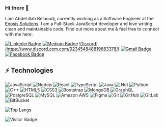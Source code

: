 ### Hi there 👋

I am Abdel illah Belaoudj, currently working as a Software Engineer at the [Enosis Solutions](https://www.enosisbd.com/). I am a Full-Stack JavaScript developer and love writing clean and maintainable code. Find out more about me & feel free to connect with me here:

[![Linkedin Badge](https://img.shields.io/badge/-abdelillahbel-blue?style=flat-square&logo=Linkedin&logoColor=white&link=https://www.linkedin.com/in/abdelillahbel/)](https://www.linkedin.com/in/abdelillahbel/)
[![Medium Badge](https://img.shields.io/badge/abdelillah-bel-12100E?style=flat-square&logo=medium&logoColor=white&link=https://abdelillahbel.medium.com/)](https://abdelillah-bel.medium.com/)
[!Discord](https://img.shields.io/badge/Discord-%235865F2.svg?style=for-the-badge&logo=discord&logoColor=white&link=https://www.discord.com.com/923454848819683378/)](https://www.discord.com.com/923454848819683378/)
[![Gmail Badge](https://img.shields.io/badge/-abdelillahbel@proton.me-c14438?style=flat-square&logo=Gmail&logoColor=white&link=mailto:abdelillahbel@proton.me.com)](mailto:abdelillahbel@proton.me)
[![Facebook Badge](https://img.shields.io/badge/abdelillahbel-1877F2?style=flat-square&logo=facebook&logoColor=white&link=https://www.facebook.com/abdelillah1bel/)](https://www.facebook.com/abdelillah1bel/)


## ⚡ Technologies

![JavaScript](https://img.shields.io/badge/-JavaScript-black?style=flat-square&logo=javascript)
![Nodejs](https://img.shields.io/badge/-Nodejs-black?style=flat-square&logo=Node.js)
![React](https://img.shields.io/badge/-React-black?style=flat-square&logo=react)
![TypeScript](https://img.shields.io/badge/-TypeScript-007ACC?style=flat-square&logo=typescript)
![Java](https://img.shields.io/badge/java-%23ED8B00.svg?style=for-the-badge&logo=java&logoColor=white)
![.Net](https://img.shields.io/badge/.NET-5C2D91?style=for-the-badge&logo=.net&logoColor=white)
![Python](https://img.shields.io/badge/-Python-black?style=flat-square&logo=Python)
![C++](https://img.shields.io/badge/-C++-00599C?style=flat-square&logo=c)
![HTML5](https://img.shields.io/badge/-HTML5-E34F26?style=flat-square&logo=html5&logoColor=white)
![CSS3](https://img.shields.io/badge/-CSS3-1572B6?style=flat-square&logo=css3)
![Bootstrap](https://img.shields.io/badge/-Bootstrap-563D7C?style=flat-square&logo=bootstrap)
![MongoDB](https://img.shields.io/badge/-MongoDB-black?style=flat-square&logo=mongodb)
![GraphQL](https://img.shields.io/badge/-GraphQL-E10098?style=flat-square&logo=graphql)
![PostgreSQL](https://img.shields.io/badge/-PostgreSQL-336791?style=flat-square&logo=postgresql)
![MySQL](https://img.shields.io/badge/-MySQL-black?style=flat-square&logo=mysql)
![Amazon AWS](https://img.shields.io/badge/Amazon%20AWS-232F3E?style=flat-square&logo=amazon-aws)
![Figma](https://img.shields.io/badge/figma-%23F24E1E.svg?style=for-the-badge&logo=figma&logoColor=white)
![Git](https://img.shields.io/badge/-Git-black?style=flat-square&logo=git)
![GitHub](https://img.shields.io/badge/-GitHub-181717?style=flat-square&logo=github)
![GitLab](https://img.shields.io/badge/-GitLab-FCA121?style=flat-square&logo=gitlab)
![BitBucket](https://img.shields.io/badge/-BitBucket-darkblue?style=flat-square&logo=bitbucket)

<!-- ![Github Stats](https://github-readme-stats.vercel.app/api?username=abdelillahbel&count_private=true&show_icons=true&include_all_commits=true) -->
![Top Langs](https://github-readme-stats.vercel.app/api/top-langs/?username=ludehsar&hide=TeX&layout=compact)

![Visitor Badge](https://visitor-badge.laobi.icu/badge?page_id=abdelillahbel)
